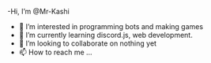 -Hi, I’m @Mr-Kashi
- 👀 I’m interested in programming bots and making games
- 🌱 I’m currently learning discord.js, web development.
- 💞️ I’m looking to collaborate on nothing yet
- 📫 How to reach me ...

<!---
Mr-Kashi/Mr-Kashi is a ✨ special ✨ repository because its `README.md` (this file) appears on your GitHub profile.
You can click the Preview link to take a look at your changes.
--->
